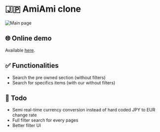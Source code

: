 # 🇯🇵 AmiAmi clone

![Main page](.github/docs/main-page.png)

## 🌐 Online demo

Available [here](https://f4454bc0.amiami-clone.pages.dev/).

## ✅ Functionalities

- Search the pre owned section (without filters)
- Search for specifics items (with our without filters)

## 📃 Todo
- Semi real-time currency conversion instead of hard coded JPY to EUR change rate
- Full filter search for every pages
- Better filter UI
